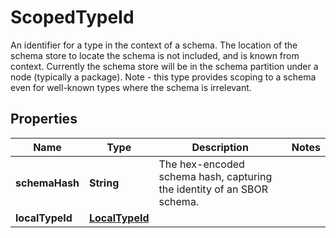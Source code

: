 

# ScopedTypeId

An identifier for a type in the context of a schema.  The location of the schema store to locate the schema is not included, and is known from context. Currently the schema store will be in the schema partition under a node (typically a package).  Note - this type provides scoping to a schema even for well-known types where the schema is irrelevant. 

## Properties

| Name | Type | Description | Notes |
|------------ | ------------- | ------------- | -------------|
|**schemaHash** | **String** | The hex-encoded schema hash, capturing the identity of an SBOR schema. |  |
|**localTypeId** | [**LocalTypeId**](LocalTypeId.md) |  |  |



